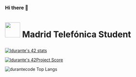 ### Hi there 👋

<!--
**durantecode/durantecode** is a ✨ _special_ ✨ repository because its `README.md` (this file) appears on your GitHub profile.

Here are some ideas to get you started:

- 🔭 I’m currently working on ...
- 🌱 I’m currently learning ...
- 👯 I’m looking to collaborate on ...
- 🤔 I’m looking for help with ...
- 💬 Ask me about ...
- 📫 How to reach me: ...
- 😄 Pronouns: ...
- ⚡ Fun fact: ...
-->


# <p scolor="silver"> <img src="https://raw.githubusercontent.com/kube/vscode-42header/master/42.png" width=50> Madrid Telefónica Student </p>

[![ldurante's 42 stats](https://badge42.herokuapp.com/api/stats/ldurante?privacyEmail=true)](https://github.com/JaeSeoKim/badge42)

[![ldurante's 42Project Score](https://badge42.herokuapp.com/api/project/ldurante/libft)](https://github.com/JaeSeoKim/badge42)

![durantecode Top Langs](https://github-readme-stats.vercel.app/api/top-langs/?username=durantecode&layout=compact&bg_color=7f7fd5,86a8e7,91eac9&title_color=fff&text_color=fff)
